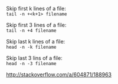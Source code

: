 Skip first k lines of a file:  
`tail -n +<k+1> filename`  

Skip first 3 lines of a file:  
`tail -n +4 filename`  

Skip last k lines of a file:  
`head -n -k filename`  

Skip last 3 lins of a file:  
`head -n -3 filename`  

http://stackoverflow.com/a/604871/188963
